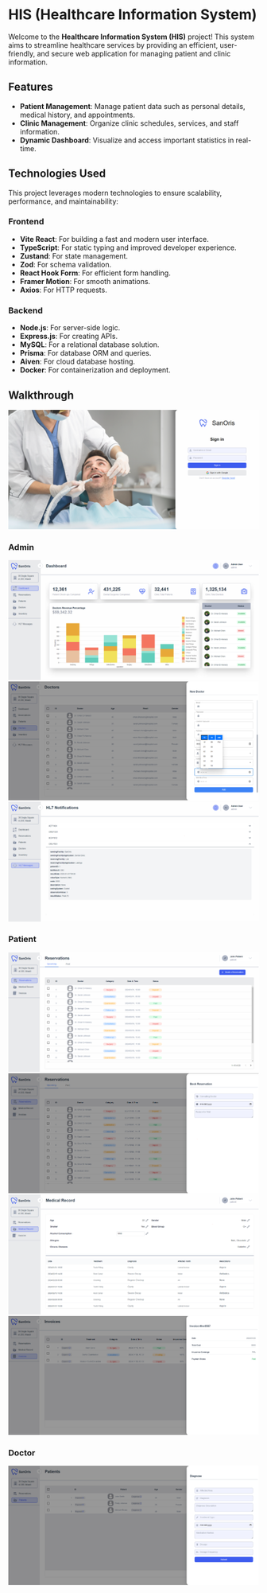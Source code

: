 # HIS (Healthcare Information System)

Welcome to the **Healthcare Information System (HIS)** project! This system aims to streamline healthcare services by providing an efficient, user-friendly, and secure web application for managing patient and clinic information.

## Features

- **Patient Management**: Manage patient data such as personal details, medical history, and appointments.
- **Clinic Management**: Organize clinic schedules, services, and staff information.
- **Dynamic Dashboard**: Visualize and access important statistics in real-time.

## Technologies Used

This project leverages modern technologies to ensure scalability, performance, and maintainability:

### Frontend

- **Vite React**: For building a fast and modern user interface.
- **TypeScript**: For static typing and improved developer experience.
- **Zustand**: For state management.
- **Zod**: For schema validation.
- **React Hook Form**: For efficient form handling.
- **Framer Motion**: For smooth animations.
- **Axios**: For HTTP requests.

### Backend

- **Node.js**: For server-side logic.
- **Express.js**: For creating APIs.
- **MySQL**: For a relational database solution.
- **Prisma**: For database ORM and queries.
- **Aiven**: For cloud database hosting.
- **Docker**: For containerization and deployment.

## Walkthrough

![Add Doctor](frontend/public/walkthrough/SignIn.png)

### Admin

![Add Doctor](frontend/public/walkthrough/AdminDashboard.png)
![Add Doctor](frontend/public/walkthrough/AddDoctor.png)
![Add Doctor](frontend/public/walkthrough/HL7Notifications.png)

### Patient

![Add Doctor](frontend/public/walkthrough/PatientReservations.png)
![Add Doctor](frontend/public/walkthrough/BookingResevation.png)
![Add Doctor](frontend/public/walkthrough/MedicalRecord.png)
![Add Doctor](frontend/public/walkthrough/Invoices.png)

### Doctor

![Add Doctor](frontend/public/walkthrough/DoctorDiagnose.png)
